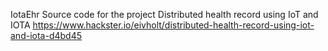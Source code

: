 IotaEhr
Source code for the project Distributed health record using IoT and IOTA https://www.hackster.io/eivholt/distributed-health-record-using-iot-and-iota-d4bd45
